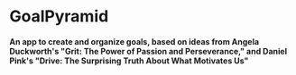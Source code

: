 # GoalPyramid

#### An app to create and organize goals, based on ideas from Angela Duckworth's "Grit: The Power of Passion and Perseverance," and Daniel Pink's "Drive: The Surprising Truth About What Motivates Us"